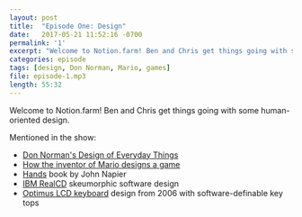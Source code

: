 ```yaml
---
layout: post
title:  "Episode One: Design"
date:   2017-05-21 11:52:16 -0700
permalink: '1'
excerpt: "Welcome to Notion.farm! Ben and Chris get things going with some human-oriented design."
categories: episode
tags: [design, Don Norman, Mario, games]
file: episode-1.mp3
length: 55:32
---
```


<script>
  loadJSDeferred('/audiojs/audio.min.js', function() {
    audiojs.events.ready(function() {
      var as = audiojs.createAll();
    });
  });
</script>

<audio src="audio/episode-1.mp3" preload="auto"></audio>
<p></p>

Welcome to Notion.farm! Ben and Chris get things going with some human-oriented design.

Mentioned in the show:
* [Don Norman's Design of Everyday Things][design-book]
* [How the inventor of Mario designs a game][mario-designer]
* [Hands][hands-napier] book by John Napier
* [IBM RealCD][ibm-realcd] skeumorphic software design
* [Optimus LCD keyboard][lcd-keyboard] design from 2006 with software-definable key tops


[design-book]: https://en.wikipedia.org/wiki/The_Design_of_Everyday_Things
[mario-designer]: https://www.youtube.com/watch?v=K-NBcP0YUQI
[hands-napier]: https://www.goodreads.com/book/show/1082840.Hands
[ibm-realcd]: http://hallofshame.gp.co.at/realcd.htm
[lcd-keyboard]: http://www.artlebedev.com/optimus/
